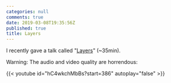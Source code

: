 ```yaml
---
categories: null
comments: true
date: 2019-03-08T19:35:56Z
published: true
title: Layers
---
```


I recently gave a talk called "[Layers](https://youtu.be/hC4wkchMbBs?t=386)" (~35min).

Warning: The audio and video quality are horrendous:

{{< youtube id="hC4wkchMbBs?start=386" autoplay="false" >}}
